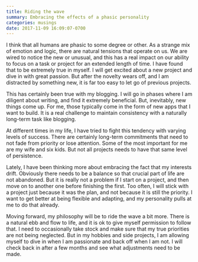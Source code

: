 ```yaml
---
title: Riding the wave
summary: Embracing the effects of a phasic personality
categories: musings
date: 2017-11-09 16:09:07-0700
---
```


I think that all humans are phasic to some degree or other. As a strange mix of emotion and logic, there are natural tensions that operate on us. We are wired to notice the new or unusual, and this has a real impact on our ability to focus on a task or project for an extended length of time. I have found that to be extremely true in myself. I will get excited about a new project and dive in with great passion. But after the novelty wears off, and I am distracted by something new, it is far too easy to let go of previous projects.

This has certainly been true with my blogging. I will go in phases where I am diligent about writing, and find it extremely beneficial. But, inevitably, new things come up. For me, those typically come in the form of new apps that I want to build. It is a real challenge to maintain consistency with a naturally long-term task like blogging.

At different times in my life, I have tried to fight this tendency with varying levels of success. There are certainly long-term commitments that need to not fade from priority or lose attention. Some of the most important for me are my wife and six kids. But not all projects needs to have that same level of persistence.

Lately, I️ have been thinking more about embracing the fact that my interests drift. Obviously there needs to be a balance so that crucial part of life are not abandoned. But it is really not a problem if I️ start on a project, and then move on to another one before finishing the first. Too often, I️ will stick with a project just because it was the plan, and not because it is still the priority. I️ want to get better at being flexible and adapting, and my personality pulls at me to do that already.

Moving forward, my philosophy will be to ride the wave a bit more. There is a natural ebb and flow to life, and it is ok to give myself permission to follow that. I need to occasionally take stock and make sure that my true priorities are not being neglected. But in my hobbies and side projects, I️ am allowing myself to dive in when I️ am passionate and back off when I️ am not. I️ will check back in after a few months and see what adjustments need to be made.